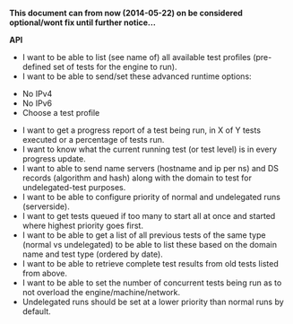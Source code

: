 **This document can from now (2014-05-22) on be considered optional/wont fix until further notice...**

**API**
* I want to be able to list (see name of) all available test profiles (pre-defined set of tests for the engine to run).
* I want to be able to send/set these advanced runtime options:
 - No IPv4
 - No IPv6
 - Choose a test profile
* I want to get a progress report of a test being run, in X of Y tests executed or a percentage of tests run.
* I want to know what the current running test (or test level) is in every progress update.
* I want to able to send name servers (hostname and ip per ns) and DS records (algorithm and hash) along with the domain to test for undelegated-test purposes.
* I want to be able to configure priority of normal and undelegated runs (serverside).
* I want to get tests queued if too many to start all at once and started where highest priority goes first.
* I want to be able to get a list of all previous tests of the same type (normal vs undelegated) to be able to list these based on the domain name and test type (ordered by date).
* I want to be able to retrieve complete test results from old tests listed from above. 
* I want to be able to set the number of concurrent tests being run as to not overload the engine/machine/network.
* Undelegated runs should be set at a lower priority than normal runs by default.

